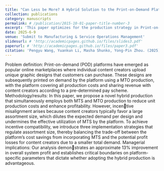 ```yaml
---
title: "Can Less be More? A Hybrid Solution to the Print-on-Demand Platforms"
collection: publications
category: manuscripts
permalink: # /publication/2015-10-01-paper-title-number-3
excerpt: 'This paper optimizes for the production strategy in Print-on-demand industry, investigating the game-theoretic relationships between the content creators and platforms. Provided a hybrid production framework with incentive-compatible implementation strategies to justify its effectiveness.'
date: 2025-6-9
venue: 'Submit to Manufacturing & Service Operations Management'
slidesurl: # 'http://academicpages.github.io/files/slides3.pdf'
paperurl: # 'http://academicpages.github.io/files/paper3.pdf'
citation: 'Pengyu Wang, Yuankun Li, Masha Shunko, Yong-Pin Zhou. (2025). &quot;Can Less be More? A Hybrid Solution to the Print-on-Demand Platforms.&quot; <i>-</i>. -.'
---
```


Problem definition: Print-on-demand (POD) platforms have emerged as popular online marketplaces 
where individual content creators upload unique graphic designs that customers can purchase. These designs
are subsequently printed on demand by the platform using a MTO production, with the platform covering
all production costs and sharing revenue with content creators according to a pre-determined pay scheme.
Methodology/results: In this paper, we propose a novel hybrid production that simultaneously employs
both MTS and MTO production to reduce unit production costs and enhance profitability. However, incentive misalignment arises because content creators typically favor a large assortment size, which dilutes the
expected demand per design and undermines the effective utilization of MTS by the platform. To achieve
incentive compatibility, we introduce three implementation strategies that regulate assortment size, thereby
balancing the trade-off between the platform’s cost savings from incorporating MTS and the potential profit
losses for content creators due to a smaller total demand. Managerial implications: Our analysis demonstrates an approximate 13% improvement in overall system profit and establishes critical boundaries on
platform-specific parameters that dictate whether adopting the hybrid production is advantageous.
